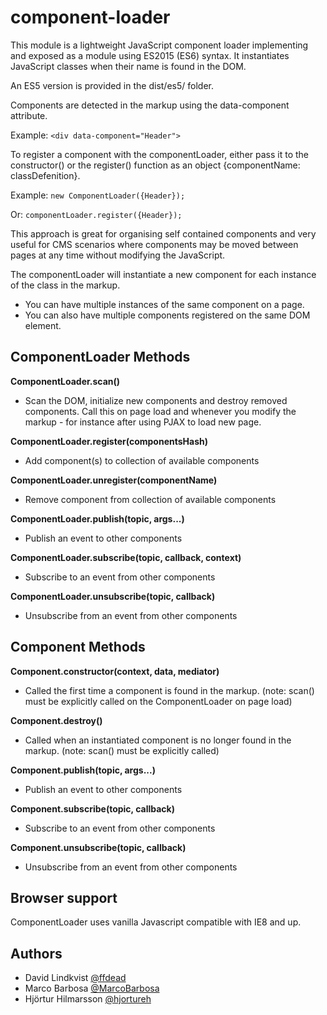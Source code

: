 # component-loader

This module is a lightweight JavaScript component loader implementing and exposed as a module using ES2015 (ES6) syntax. It instantiates JavaScript classes when their name is found in the DOM.

An ES5 version is provided in the dist/es5/ folder.

Components are detected in the markup using the data-component attribute.

Example: ```<div data-component="Header">```
 
To register a component with the componentLoader, either pass it to the constructor() or the register() function as an object {componentName: classDefenition}.
 
Example: ```new ComponentLoader({Header});```

Or: ```componentLoader.register({Header});```

This approach is great for organising self contained components and very useful for CMS scenarios where components may be moved between pages at any time without modifying the JavaScript.

The componentLoader will instantiate a new component for each instance of the class in the markup.
* You can have multiple instances of the same component on a page.
* You can also have multiple components registered on the same DOM element.


## ComponentLoader Methods

**ComponentLoader.scan()**
- Scan the DOM, initialize new components and destroy removed components. Call this on page load and whenever you modify the markup - for instance after using PJAX to load new page.

**ComponentLoader.register(componentsHash)**
- Add component(s) to collection of available components

**ComponentLoader.unregister(componentName)**
- Remove component from collection of available components

**ComponentLoader.publish(topic, args...)**
- Publish an event to other components

**ComponentLoader.subscribe(topic, callback, context)**
- Subscribe to an event from other components

**ComponentLoader.unsubscribe(topic, callback)**
- Unsubscribe from an event from other components



## Component Methods

**Component.constructor(context, data, mediator)**
- Called the first time a component is found in the markup. (note: scan() must be explicitly called on the ComponentLoader on page load)

**Component.destroy()**
- Called when an instantiated component is no longer found in the markup. (note: scan() must be explicitly called)

**Component.publish(topic, args...)**
- Publish an event to other components

**Component.subscribe(topic, callback)**
- Subscribe to an event from other components

**Component.unsubscribe(topic, callback)**
- Unsubscribe from an event from other components



## Browser support
ComponentLoader uses vanilla Javascript compatible with IE8 and up.


## Authors
- David Lindkvist [@ffdead](https://twitter.com/ffdead)
- Marco Barbosa [@MarcoBarbosa](https://twitter.com/MarcoBarbosa)
- Hjörtur Hilmarsson [@hjortureh](https://twitter.com/hjortureh)